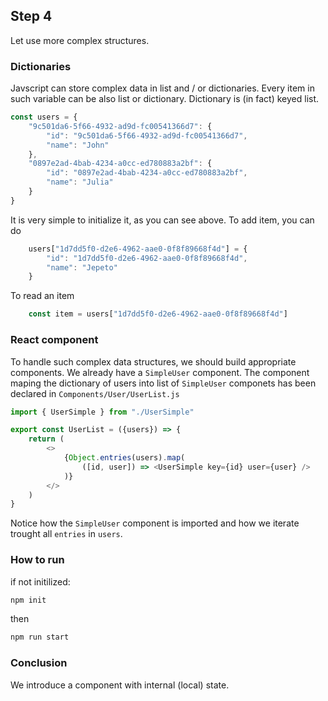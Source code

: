 ## Step 4

Let use more complex structures.

### Dictionaries

Javscript can store complex data in list and / or dictionaries.
Every item in such variable can be also list or dictionary.
Dictionary is (in fact) keyed list.
```js
const users = {
    "9c501da6-5f66-4932-ad9d-fc00541366d7": {
        "id": "9c501da6-5f66-4932-ad9d-fc00541366d7",
        "name": "John"
    },
    "0897e2ad-4bab-4234-a0cc-ed780883a2bf": {
        "id": "0897e2ad-4bab-4234-a0cc-ed780883a2bf",
        "name": "Julia"
    }
}
```
It is very simple to initialize it, as you can see above.
To add item, you can do 
```js
    users["1d7dd5f0-d2e6-4962-aae0-0f8f89668f4d"] = {
        "id": "1d7dd5f0-d2e6-4962-aae0-0f8f89668f4d",
        "name": "Jepeto"
    }
```

To read an item
```js
    const item = users["1d7dd5f0-d2e6-4962-aae0-0f8f89668f4d"]
```

### React component

To handle such complex data structures, we should build appropriate components.
We already have a `SimpleUser` component.
The component maping the dictionary of users into list of `SimpleUser` componets has been declared in `Components/User/UserList.js`

```js
import { UserSimple } from "./UserSimple"

export const UserList = ({users}) => {
    return (
        <>
            {Object.entries(users).map(
                ([id, user]) => <UserSimple key={id} user={user} />
            )}
        </>
    )
}
```

Notice how the `SimpleUser` component is imported and how we iterate trought all `entries` in `users`.

### How to run
if not initilized:
```bash
npm init
```

then 

```bash
npm run start
```

### Conclusion

We introduce a component with internal (local) state.
